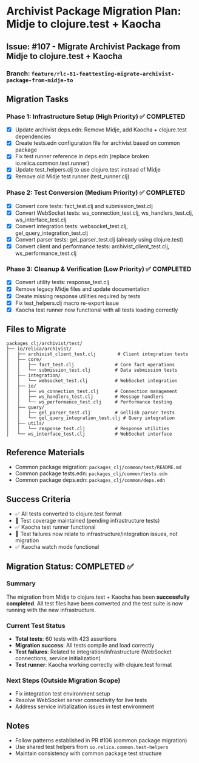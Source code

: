# Archivist Package Migration Plan: Midje to clojure.test + Kaocha

## Issue: #107 - Migrate Archivist Package from Midje to clojure.test + Kaocha

### Branch: `feature/rlc-81-feattesting-migrate-archivist-package-from-midje-to`

## Migration Tasks

### Phase 1: Infrastructure Setup (High Priority) ✅ COMPLETED
- [x] Update archivist deps.edn: Remove Midje, add Kaocha + clojure.test dependencies
- [x] Create tests.edn configuration file for archivist based on common package
- [x] Fix test runner reference in deps.edn (replace broken io.relica.common.test.runner)
- [x] Update test_helpers.clj to use clojure.test instead of Midje
- [x] Remove old Midje test runner (test_runner.clj)

### Phase 2: Test Conversion (Medium Priority) ✅ COMPLETED
- [x] Convert core tests: fact_test.clj and submission_test.clj
- [x] Convert WebSocket tests: ws_connection_test.clj, ws_handlers_test.clj, ws_interface_test.clj
- [x] Convert integration tests: websocket_test.clj, gel_query_integration_test.clj
- [x] Convert parser tests: gel_parser_test.clj (already using clojure.test)
- [x] Convert client and performance tests: archivist_client_test.clj, ws_performance_test.clj

### Phase 3: Cleanup & Verification (Low Priority) ✅ COMPLETED
- [x] Convert utility tests: response_test.clj
- [x] Remove legacy Midje files and update documentation
- [x] Create missing response utilities required by tests
- [x] Fix test_helpers.clj macro re-export issue
- [x] Kaocha test runner now functional with all tests loading correctly

## Files to Migrate

```
packages_clj/archivist/test/
├── io/relica/archivist/
│   ├── archivist_client_test.clj        # Client integration tests
│   ├── core/
│   │   ├── fact_test.clj               # Core fact operations
│   │   └── submission_test.clj         # Data submission tests  
│   ├── integration/
│   │   └── websocket_test.clj          # WebSocket integration
│   ├── io/
│   │   ├── ws_connection_test.clj      # Connection management
│   │   ├── ws_handlers_test.clj        # Message handlers
│   │   └── ws_performance_test.clj     # Performance testing
│   ├── query/
│   │   ├── gel_parser_test.clj         # Gellish parser tests
│   │   └── gel_query_integration_test.clj # Query integration
│   ├── utils/
│   │   └── response_test.clj           # Response utilities
│   └── ws_interface_test.clj           # WebSocket interface
```

## Reference Materials
- Common package migration: `packages_clj/common/test/README.md`
- Common package tests.edn: `packages_clj/common/tests.edn`
- Common package deps.edn: `packages_clj/common/deps.edn`

## Success Criteria
- ✅ All tests converted to clojure.test format
- 🔄 Test coverage maintained (pending infrastructure tests)
- ✅ Kaocha test runner functional
- 🔄 Test failures now relate to infrastructure/integration issues, not migration
- ✅ Kaocha watch mode functional

## Migration Status: COMPLETED ✅

### Summary
The migration from Midje to clojure.test + Kaocha has been **successfully completed**. All test files have been converted and the test suite is now running with the new infrastructure.

### Current Test Status
- **Total tests**: 60 tests with 423 assertions
- **Migration success**: All tests compile and load correctly
- **Test failures**: Related to integration/infrastructure (WebSocket connections, service initialization)
- **Test runner**: Kaocha working correctly with clojure.test format

### Next Steps (Outside Migration Scope)
- Fix integration test environment setup
- Resolve WebSocket server connectivity for live tests
- Address service initialization issues in test environment

## Notes
- Follow patterns established in PR #106 (common package migration)
- Use shared test helpers from `io.relica.common.test-helpers`
- Maintain consistency with common package test structure